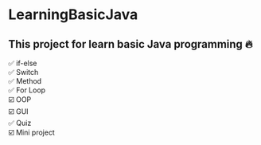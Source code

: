 # LearningBasicJava

## This project for learn basic Java programming 🔥

✅ if-else <br/>
✅ Switch <br/>
✅ Method <br/>
✅ For Loop <br/>
☑️ OOP <br/>
☑️ GUI <br/>
✅ Quiz <br/>
☑️ Mini project <br/>
